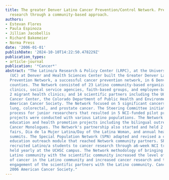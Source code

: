 ```yaml
---
title: The greater Denver Latino Cancer Prevention/Control Network. Prevention and
  research through a community-based approach.
authors:
- Estevan Flores
- Paula Espinoza
- Jillian Jacobellis
- Richard Bakemeier
- Norma Press
date: '2006-01-01'
publishDate: '2024-10-10T14:22:50.478229Z'
publication_types:
- article-journal
publication: '*Cancer*'
abstract: "The Latino/a Research & Policy Center (LRPC), at the University of Colorado
  (UC) at Denver and Health Sciences Center built the Greater Denver Latino Cancer
  Prevention Network, a successful cancer prevention network, in 6 Denver metro area
  counties. The Network consisted of 23 Latino community-based organizations, health
  clinics, social service agencies, faith-based groups, and employee-based organizations;
  2 migrant health clinics; and 14 scientific partners including the UC Comprehensive
  Cancer Center, the Colorado Department of Public Health and Environment, and the
  American Cancer Society. The Network focused on 5 significant cancers: breast, cervical,
  lung, colorectal, and prostate cancer. The Steering Committee initiated a review
  process for junior researchers that resulted in 5 NCI-funded pilot projects. Pilot
  projects were conducted with various Latino populations. The Network developed community
  education and health promotion projects including the bilingual outreach play The
  Cancer Monologues. The Network's partnership also started and held 2 annual health
  fairs, Dia de la Mujer Latina/Day of the Latina Woman, and annual health prevention
  summits. The Special Population Network (SPN) adapted and revised a clinical trials
  education outreach module that reached Network community partners. SPN partners
  recruited Latino/a students to cancer research through a6-week NCI training program
  held yearly at the UCHSC campus. The Network methodology of bringing together the
  Latino community with the scientific community increased the level of awareness
  of cancer in the Latino community and increased cancer research and the level of
  engagement of the scientific partners with the Latino community. Cancer 2006. (c)
  2006 American Cancer Society."
---
```

